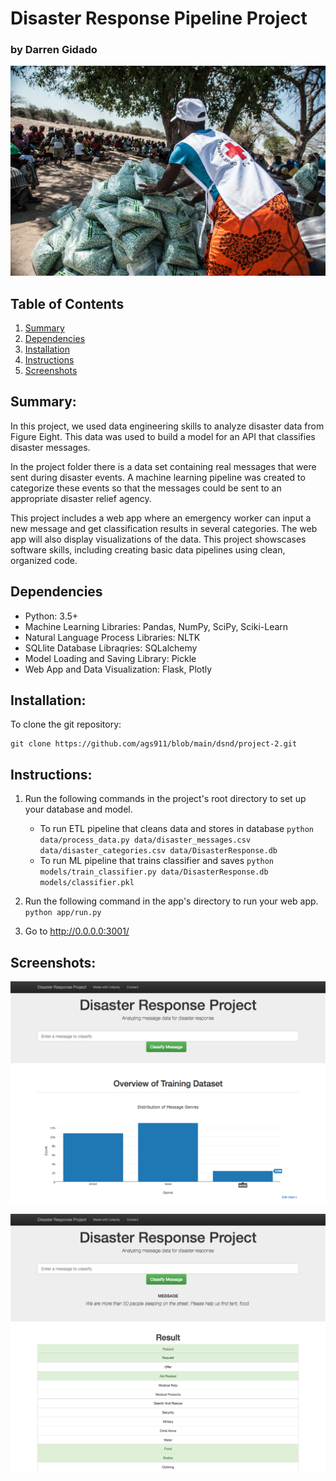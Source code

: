 # Disaster Response Pipeline Project

### by Darren Gidado
 
![jpg](images/aid.jpg)
 
## Table of Contents

 1. [Summary](#summary)
 2. [Dependencies](#dependencies)
 3. [Installation](#installation)
 4. [Instructions](#instructions)
 5. [Screenshots](#screenshots)
 
## Summary:

In this project, we used data engineering skills to analyze disaster data from Figure Eight. This data was used to build a model for an API that classifies disaster messages.

In the project folder there is a data set containing real messages that were sent during disaster events. A machine learning pipeline was created to categorize these events so that the messages could be sent to an appropriate disaster relief agency.

This project includes a web app where an emergency worker can input a new message and get classification results in several categories. The web app will also display visualizations of the data. This project showscases software skills, including creating basic data pipelines using clean, organized code.

## Dependencies

- Python: 3.5+
- Machine Learning Libraries: Pandas, NumPy, SciPy, Sciki-Learn
- Natural Language Process Libraries: NLTK
- SQLlite Database Libraqries: SQLalchemy
- Model Loading and Saving Library: Pickle
- Web App and Data Visualization: Flask, Plotly

## Installation:

To clone the git repository:
```
git clone https://github.com/ags911/blob/main/dsnd/project-2.git
```

## Instructions:
1. Run the following commands in the project's root directory to set up your database and model.

    - To run ETL pipeline that cleans data and stores in database
        `python data/process_data.py data/disaster_messages.csv data/disaster_categories.csv data/DisasterResponse.db`
    - To run ML pipeline that trains classifier and saves
        `python models/train_classifier.py data/DisasterResponse.db models/classifier.pkl`

2. Run the following command in the app's directory to run your web app.
    `python app/run.py`

3. Go to http://0.0.0.0:3001/

## Screenshots:

![png](images/disaster-response-project1.png)

![png](images/disaster-response-project2.png)
